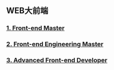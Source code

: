 ## WEB大前端

### [1. Front-end Master](1.%20Front-end%20Master（7节）/note.md)

### [2. Front-end Engineering Master](2.%20Front-end%20Engineering%20Master（5节）/note.md)

### [3. Advanced Front-end Developer](3.%20Advanced%20Front-end%20Developer/note.md)